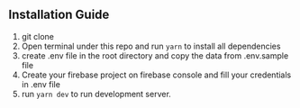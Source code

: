 ## Installation Guide

1. git clone <repo name>
2. Open terminal under this repo and run `yarn` to install all dependencies
3. create .env file in the root directory and copy the data from .env.sample file
4. Create your firebase project on firebase console and fill your credentials in .env file
5. run `yarn dev` to run development server.

